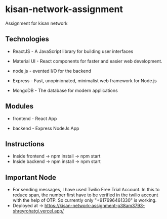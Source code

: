 # kisan-network-assignment
Assignment for kisan network

## Technologies
* ReactJS - A JavaScript library for building user interfaces

* Material UI - React components for faster and easier web development.

* node.js - evented I/O for the backend

* Express - Fast, unopinionated, minimalist web framework for Node.js

* MongoDB - The database for modern applications

## Modules
* frontend - React App

* backend - Express NodeJs App

## Instructions
* Inside frontend -> npm install -> npm start
* Inside backend -> npm install -> npm start

## Important Node
* For sending messages, I have used Twilio Free Trial Account. In this to reduce span, the number first have to be verified in the twilio account with the help of OTP. So currently only "+917696461330" is working. 
* Deployed at -> https://kisan-network-assignment-p38am3793-shreyrohatgi.vercel.app/
